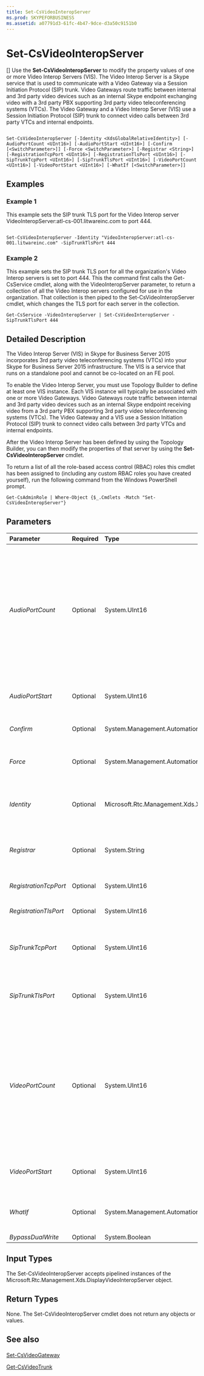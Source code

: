 ```yaml
---
title: Set-CsVideoInteropServer
ms.prod: SKYPEFORBUSINESS
ms.assetid: a07791d3-61fc-4b47-9dce-d3a50c9151b0
---
```



# Set-CsVideoInteropServer
[]
Use the **Set-CsVideoInteropServer** to modify the property values of one or more Video Interop Servers (VIS). The Video Interop Server is a Skype service that is used to communicate with a Video Gateway via a Session Initiation Protocol (SIP) trunk. Video Gateways route traffic between internal and 3rd party video devices such as an internal Skype endpoint exchanging video with a 3rd party PBX supporting 3rd party video teleconferencing systems (VTCs). The Video Gateway and a Video Interop Server (VIS) use a Session Initiation Protocol (SIP) trunk to connect video calls between 3rd party VTCs and internal endpoints.
  
    
    


```

Set-CsVideoInteropServer [-Identity <XdsGlobalRelativeIdentity>] [-AudioPortCount <UInt16>] [-AudioPortStart <UInt16>] [-Confirm [<SwitchParameter>]] [-Force <SwitchParameter>] [-Registrar <String>] [-RegistrationTcpPort <UInt16>] [-RegistrationTlsPort <UInt16>] [-SipTrunkTcpPort <UInt16>] [-SipTrunkTlsPort <UInt16>] [-VideoPortCount <UInt16>] [-VideoPortStart <UInt16>] [-WhatIf [<SwitchParameter>]]

```


## Examples
<a name="Examples"> </a>


### Example 1

This example sets the SIP trunk TLS port for the Video Interop server VideoInteropServer:atl-cs-001.litwareinc.com to port 444.
  
    
    

```

Set-CsVideoInteropServer -Identity "VideoInteropServer:atl-cs-001.litwareinc.com" -SipTrunkTlsPort 444
```


### Example 2

This example sets the SIP trunk TLS port for all the organization's Video Interop servers is set to port 444. This the command first calls the Get-CsService cmdlet, along with the VideoInteropServer parameter, to return a collection of all the Video Interop servers configured for use in the organization. That collection is then piped to the Set-CsVideoInteropServer cmdlet, which changes the TLS port for each server in the collection.
  
    
    

```
Get-CsService -VideoInteropServer | Set-CsVideoInteropServer -SipTrunkTlsPort 444
```


## Detailed Description
<a name="DetailedDescription"> </a>

The Video Interop Server (VIS) in Skype for Business Server 2015 incorporates 3rd party video teleconferencing systems (VTCs) into your Skype for Business Server 2015 infrastructure. The VIS is a service that runs on a standalone pool and cannot be co-located on an FE pool.
  
    
    
To enable the Video Interop Server, you must use Topology Builder to define at least one VIS instance. Each VIS instance will typically be associated with one or more Video Gateways. Video Gateways route traffic between internal and 3rd party video devices such as an internal Skype endpoint receiving video from a 3rd party PBX supporting 3rd party video teleconferencing systems (VTCs). The Video Gateway and a VIS use a Session Initiation Protocol (SIP) trunk to connect video calls between 3rd party VTCs and internal endpoints. 
  
    
    
After the Video Interop Server has been defined by using the Topology Builder, you can then modify the properties of that server by using the **Set-CsVideoInteropServer** cmdlet.
  
    
    
To return a list of all the role-based access control (RBAC) roles this cmdlet has been assigned to (including any custom RBAC roles you have created yourself), run the following command from the Windows PowerShell prompt.
  
    
    



```
Get-CsAdminRole | Where-Object {$_.Cmdlets -Match "Set-CsVideoInteropServer"}
```


## Parameters
<a name="DetailedDescription"> </a>



|**Parameter**|**Required**|**Type**|**Description**|
|:-----|:-----|:-----|:-----|
| _AudioPortCount_ <br/> |Optional  <br/> |System.UInt16  <br/> |Total number of ports allocated for sending and receiving audio traffic. The actual ports to be opened will start with the value configured for AudioPortStart and continue through the number of ports specified for AudioPortCount. For example, if the AudioPortStart is set to 60000 and the AudioPortCount is set to 100, then ports 60000 through 60099 will be used for audio traffic.  <br/> |
| _AudioPortStart_ <br/> |Optional  <br/> |System.UInt16  <br/> |First port in the range of ports allocated for sending and receiving audio traffic. For example:  `-AudioPortStart 60000`.  <br/> |
| _Confirm_ <br/> |Optional  <br/> |System.Management.Automation.SwitchParameter  <br/> |Prompts you for confirmation before executing the command.  <br/> |
| _Force_ <br/> |Optional  <br/> |System.Management.Automation.SwitchParameter  <br/> |Suppresses the display of any non-fatal error message that might occur when running the command.  <br/> |
| _Identity_ <br/> |Optional  <br/> |Microsoft.Rtc.Management.Xds.XdsGlobalRelativeIdentity  <br/> |Service location of the Video Interop Server to be modified. For example:  `-Identity "VideoInteropServer:atl-cs-001.litwareinc.com"`.  <br/> |
| _Registrar_ <br/> |Optional  <br/> |System.String  <br/> |Service identity of the Registrar associated with the Video Interop Server. For example:  `-Registrar "Registrar:atl-cs-001.litwareinc.com"`.  <br/> |
| _RegistrationTcpPort_ <br/> |Optional  <br/> |System.UInt16  <br/> |This parameter is reserved for internal Microsoft use.  <br/> |
| _RegistrationTlsPort_ <br/> |Optional  <br/> |System.UInt16  <br/> |This parameter is reserved for internal Microsoft use.  <br/> |
| _SipTrunkTcpPort_ <br/> |Optional  <br/> |System.UInt16  <br/> |TCP (Transmission Control Protocol) listening port on the Video Interop Server used for SIP trunk communication with a Video Gateway.  <br/> |
| _SipTrunkTlsPort_ <br/> |Optional  <br/> |System.UInt16  <br/> |TLS (Transport Layer Security) listening port on the Video Interop Server used for SIP trunk communication with a Video Gateway.  <br/> |
| _VideoPortCount_ <br/> |Optional  <br/> |System.UInt16  <br/> |Total number of ports allocated for sending and receiving video traffic. The actual ports to be opened will start with the value configured for VideoPortStart and continue through the number of ports specified for VideoPortCount. For example, if the VideoPortStart is set to 60000 and the VideoPortCount is set to 100, then ports 60000 through 60099 will be used for video traffic.  <br/> |
| _VideoPortStart_ <br/> |Optional  <br/> |System.UInt16  <br/> |First port in the range of ports allocated for sending and receiving video traffic. For example:  `-AudioPortStart 60000`.  <br/> |
| _WhatIf_ <br/> |Optional  <br/> |System.Management.Automation.SwitchParameter  <br/> |Describes what would happen if you executed the command without actually executing the command.  <br/> |
| _BypassDualWrite_ <br/> |Optional  <br/> |System.Boolean  <br/> |PARAMVALUE: $true | $false  <br/> |
   

## Input Types
<a name="InputTypes"> </a>

The Set-CsVideoInteropServer accepts pipelined instances of the Microsoft.Rtc.Management.Xds.DisplayVideoInteropServer object.
  
    
    

## Return Types
<a name="ReturnTypes"> </a>

None. The Set-CsVideoInteropServer cmdlet does not return any objects or values.
  
    
    

## See also
<a name="ReturnTypes"> </a>


#### 


  
    
    
 [Set-CsVideoGateway](set-csvideogateway.md)
  
    
    
 [Get-CsVideoTrunk](get-csvideotrunk.md)

